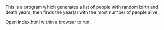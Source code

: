 This is a program which generates a list of people with random birth and death years, then finds the year(s) with the most number of people alive.

Open index.html within a browser to run.
